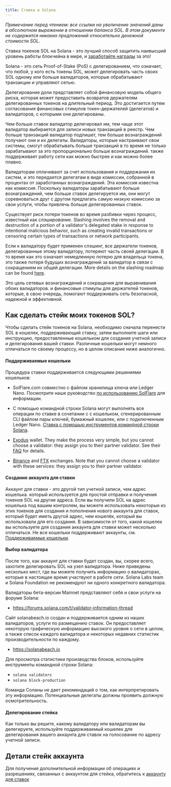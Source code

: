 ```yaml
---
title: Ставка в Solana
---
```


_Примечание перед чтением: все ссылки на увеличение значений даны в абсолютном выражении в отношении баланса SOL. В этом документе не содержится никаких предложений относительно денежной стоимости SOL._

Ставка токенов SOL на Solana - это лучший способ защитить наивысший уровень работы блокчейна в мире, и [заработайте награды](implemented-proposals/staking-rewards.md) за это!

Solana - это сеть Proof-of-Stake (PoS) с делегированием, что означает, что любой, у кого есть токены SOL, может делегировать часть своих SOL одному или больше валидаторов, которые обрабатывают транзакции и управляют сетью.

Делегирование доли представляет собой финансовую модель общего риска, которая может предоставить возвратов держателям делегированных токенов на длительный период. Это достигается путем согласования финансовых стимулов токен-держателей (делегатов) и валидаторов, с которыми они делегированы.

Чем больше ставок валидатор делегировал им, тем чаще этот валидатор выбирается для записи новых транзакций в реестр. Чем больше транзакций валидатор подпишет, тем больше вознаграждений получают они и их делегаты. Валидаторы, которые настраивают свои системы, смогут обрабатывать больше транзакций в то время не только зарабатывают за это пропорционально больше вознаграждений. также поддерживает работу сети как можно быстрее и как можно более плавно.

Валидаторам оплачивают за счет использования и поддержания их систем, и это передается делегатам в виде комиссии, собранной в процентах от заработанных вознаграждений. Эта комиссия известна как _комиссия_. Поскольку валидаторы зарабатывают больше вознаграждений, чем больше ставок делегируется им, они могут соревноваться друг с другом предлагать самую низкую комиссию за свои услуги, чтобы привлечь больше делегированных ставок.

Существует риск потери токенов во время разбивки через процесс, известный как _слэширование_. Slashing involves the removal and destruction of a portion of a validator's delegated stake in response to intentional malicious behavior, such as creating invalid transactions or censoring certain types of transactions or network participants.

Если к валидатору будет применен слэшинг, все держатели токенов, делегированные этому валидатору, потеряют часть своей делегации. В то время как это означает немедленную потерю для владельца токена, это также потеря будущих вознаграждений за валидатор в связи с сокращением их общей делегации. More details on the slashing roadmap can be found [here](proposals/optimistic-confirmation-and-slashing.md#slashing-roadmap).

Это цель сетевых вознаграждений и сокращения для выравнивания обоих валидаторов. и финансовые стимулы для держателей токенов, которые, в свою очередь, помогают поддерживать сеть безопасной, надежной и эффективной.

## Как сделать стейк моих токенов SOL?

Чтобы сделать стейк токенов на Solana, необходимо сначала перенести SOL в кошелек, поддерживающий ставку, затем выполните шаги или инструкцию, предоставленные кошельком для создания учетной записи и делегирования вашей ставки. Различные кошельки могут немного отличаться по своему процессу, но в целом описание ниже аналогично.

#### Поддерживаемые кошельки

Процедура ставки поддерживается следующими решениями кошельков:

- SolFlare.com совместно с файлом хранилища ключа или Ledger Nano. Посмотрите наше руководство [по использованию SolFlare](wallet-guide/solflare.md) для информации.

- С помощью командной строки Solana могут выполнять все операции по ставке в сочетании с с кошельком, сгенерированным CLI файлом пары ключей, бумажный кошелек, или с подключенным Ledger Nano. [Ставка с помощью инструментов командной строки Solana](cli/delegate-stake.md).

- [Exodus](https://www.exodus.com/) wallet. They make the process very simple, but you cannot choose a validator: they assign you to their partner validator. See their [FAQ](https://support.exodus.com/article/1551-solana-staking-faq) for details.

- [Binance](https://www.binance.com/) and [FTX](https://ftx.com/) exchanges. Note that you cannot choose a validator with these services: they assign you to their partner validator.

#### Создание аккаунта для ставки

Аккаунт для ставки - это другой тип учетной записи, чем адрес кошелька. который используется для простой отправки и получения токенов SOL на другие адреса. Если вы получили SOL на адрес кошелька под вашим контролем, вы можете использовать некоторые из этих токенов для создания и пополнения нового аккаунта для ставок, который будет иметь другой адрес, чем кошелёк, который вы использовали для его создания. В зависимости от того, какой кошелек вы используете для создания аккаунта для ставки может несколько отличаться. Не все кошельки поддерживают аккаунты, см. [Поддерживаемые кошельки](#supported-wallets).

#### Выбор валидатора

После того, как аккаунт для ставки будет создан, вы, скорее всего, захотите делегировать SOL на узел валидатора. Ниже приведены несколько мест, где вы можете получить информацию о валидаторах, которые в настоящее время участвуют в работе сети. Solana Labs team и Solana Foundation не рекомендуют ни одного конкретного валидатора.

Валидаторы бета-версии Mainnet представляют себя и свои услуги на форуме Solana:

- https://forums.solana.com/t/validator-information-thread

Сайт solanabeach.io создан и поддерживается одним из наших валидаторов, услуги по размещению ставок. Он предоставляет некоторую графическую информацию высокого уровня о сети в целом, а также список каждого валидатора и некоторых недавних статистик производительности по каждому.

- https://solanabeach.io

Для просмотра статистики производства блоков, используйте инструменты командной строки Solana:

- `solana validators`
- `solana block-production`

Команда Соланы не дает рекомендаций о том, как интерпретировать эту информацию. Потенциальные делегаты должны проявить должную осмотрительность.

#### Делегирование стейка

Как только вы решите, какому валидатору или валидаторам вы делегируете, используйте поддерживаемый кошелек для делегирования вашего аккаунта для ставок на голосование по адресу учетной записи.

## Детали стейк аккаунта

Для получения дополнительной информации об операциях и разрешениях, связанных с аккаунтом для стейка, обратитесь к [аккаунту для ставок](staking/stake-accounts.md)
